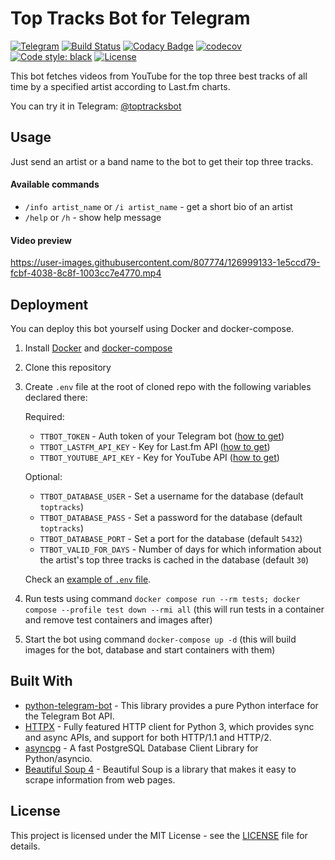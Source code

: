 # Top Tracks Bot for Telegram
[![Telegram](https://img.shields.io/badge/telegram-%40toptracksbot-informational)](https://t.me/toptracksbot)
[![Build Status](https://img.shields.io/github/actions/workflow/status/pltnk/toptracksbot/run-tests.yml?branch=main)](https://github.com/pltnk/toptracksbot/actions/workflows/run-tests.yml)
[![Codacy Badge](https://app.codacy.com/project/badge/Grade/cae4d1afa23240e1a7ca996f7b0d92b8)](https://www.codacy.com/gh/pltnk/toptracksbot/dashboard)
[![codecov](https://codecov.io/gh/pltnk/toptracksbot/branch/main/graph/badge.svg?token=8K09IYN9SR)](https://codecov.io/gh/pltnk/toptracksbot)
[![Code style: black](https://img.shields.io/badge/code%20style-black-000000.svg)](https://github.com/psf/black)
[![License](https://img.shields.io/github/license/pltnk/top_tracks)](https://choosealicense.com/licenses/mit/)

This bot fetches videos from YouTube for the top three best tracks of all time by a specified artist according to Last.fm charts.

You can try it in Telegram: [@toptracksbot](https://t.me/toptracksbot)

## Usage

Just send an artist or a band name to the bot to get their top three tracks.

#### Available commands

- `/info artist_name` or `/i artist_name` - get a short bio of an artist
- `/help` or `/h` - show help message

#### Video preview

https://user-images.githubusercontent.com/807774/126999133-1e5ccd79-fcbf-4038-8c8f-1003cc7e4770.mp4

## Deployment

You can deploy this bot yourself using Docker and docker-compose.
1. Install [Docker](https://docs.docker.com/get-docker/) and [docker-compose](https://docs.docker.com/compose/install/)
2. Clone this repository
3. Create `.env` file at the root of cloned repo with the following variables declared there:
   
   Required:
   - `TTBOT_TOKEN` - Auth token of your Telegram bot ([how to get](https://core.telegram.org/bots#3-how-do-i-create-a-bot))
   - `TTBOT_LASTFM_API_KEY` - Key for Last.fm API ([how to get](https://www.last.fm/api))
   - `TTBOT_YOUTUBE_API_KEY` - Key for YouTube API ([how to get](https://developers.google.com/youtube/v3/getting-started))
   
   Optional:
   - `TTBOT_DATABASE_USER` - Set a username for the database (default `toptracks`)
   - `TTBOT_DATABASE_PASS` - Set a password for the database (default `toptracks`)
   - `TTBOT_DATABASE_PORT` - Set a port for the database (default `5432`)
   - `TTBOT_VALID_FOR_DAYS` - Number of days for which information about the artist's top three tracks is cached in the database (default `30`)
    
   Check an [example of `.env` file](./.env_example).
4. Run tests using command `docker compose run --rm tests; docker compose --profile test down --rmi all` (this will run tests in a container and remove test containers and images after)
5. Start the bot using command `docker-compose up -d` (this will build images for the bot, database and start containers with them)

## Built With
* [python-telegram-bot](https://github.com/python-telegram-bot/python-telegram-bot) - This library provides a pure Python interface for the Telegram Bot API.
* [HTTPX](https://github.com/encode/httpx) - Fully featured HTTP client for Python 3, which provides sync and async APIs, and support for both HTTP/1.1 and HTTP/2.
* [asyncpg](https://github.com/MagicStack/asyncpg) - A fast PostgreSQL Database Client Library for Python/asyncio.
* [Beautiful Soup 4](https://www.crummy.com/software/BeautifulSoup/) - Beautiful Soup is a library that makes it easy to scrape information from web pages. 

## License

This project is licensed under the MIT License - see the [LICENSE](LICENSE) file for details.
